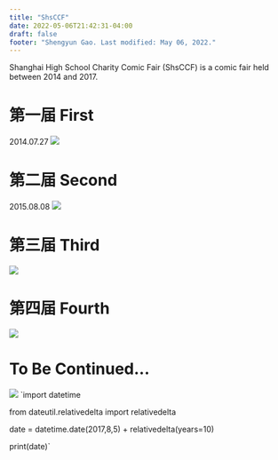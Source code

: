 ```yaml
---
title: "ShsCCF"
date: 2022-05-06T21:42:31-04:00
draft: false
footer: "Shengyun Gao. Last modified: May 06, 2022."
---
```


Shanghai High School Charity Comic Fair (ShsCCF) is a comic fair held between 2014 and 2017.

# 第一届 First
2014.07.27
![](/ShsCCFImg/First/poster.jpg)

# 第二届 Second
2015.08.08
![](/ShsCCFImg/Second/posterC.jpg)

# 第三届 Third
![](/ShsCCFImg/Third/poster.jpg)

# 第四届 Fourth
![](/ShsCCFImg/Fourth/poster.jpg)

# To Be Continued...
![](/ShsCCFImg/ToBeContinued/LOGO.png)
`import datetime

from dateutil.relativedelta import relativedelta

date = datetime.date(2017,8,5) + relativedelta(years=10)

print(date)`
